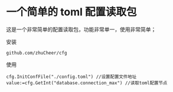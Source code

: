 # 一个简单的 toml 配置读取包

这是一个非常简单的配置读取包，功能非常单一，使用非常简单；

安装
```
github.com/zhuCheer/cfg
```

使用

```
cfg.InitConfFile("./config.toml") //设置配置文件地址
value:=cfg.GetInt("database.connection_max") //读取toml配置节点



```

